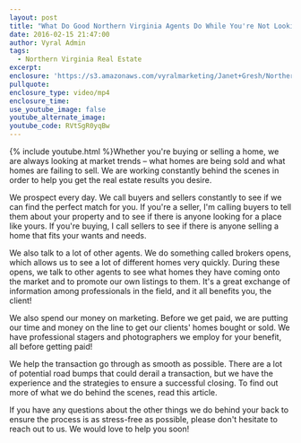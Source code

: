 ```yaml
---
layout: post
title: "What Do Good Northern Virginia Agents Do While You're Not Looking?"
date: 2016-02-15 21:47:00
author: Vyral Admin
tags:
  - Northern Virginia Real Estate
excerpt:
enclosure: 'https://s3.amazonaws.com/vyralmarketing/Janet+Gresh/Northern+Virginia+Real+Estate+Agent+What+Good+Agents+Do+Behind+Your+Back.mp4'
pullquote:
enclosure_type: video/mp4
enclosure_time:
use_youtube_image: false
youtube_alternate_image:
youtube_code: RVtSgR0yqBw
---
```



{% include youtube.html %}Whether you're buying or selling a home, we are always looking at market trends – what homes are being sold and what homes are failing to sell. We are working constantly behind the scenes in order to help you get the real estate results you desire.

We prospect every day. We call buyers and sellers constantly to see if we can find the perfect match for you. If you're a seller, I'm calling buyers to tell them about your property and to see if there is anyone looking for a place like yours. If you're buying, I call sellers to see if there is anyone selling a home that fits your wants and needs.

We also talk to a lot of other agents. We do something called brokers opens, which allows us to see a lot of different homes very quickly. During these opens, we talk to other agents to see what homes they have coming onto the market and to promote our own listings to them. It's a great exchange of information among professionals in the field, and it all benefits you, the client!

We also spend our money on marketing. Before we get paid, we are putting our time and money on the line to get our clients' homes bought or sold. We have professional stagers and photographers we employ for your benefit, all before getting paid!

We help the transaction go through as smooth as possible. There are a lot of potential road bumps that could derail a transaction, but we have the experience and the strategies to ensure a successful closing. To find out more of what we do behind the scenes, read this article.

If you have any questions about the other things we do behind your back to ensure the process is as stress-free as possible, please don't hesitate to reach out to us. We would love to help you soon!